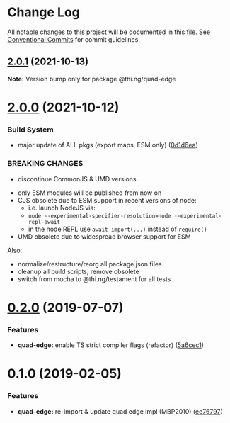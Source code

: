 # Change Log

All notable changes to this project will be documented in this file.
See [Conventional Commits](https://conventionalcommits.org) for commit guidelines.

## [2.0.1](https://github.com/thi-ng/umbrella/compare/@thi.ng/quad-edge@2.0.0...@thi.ng/quad-edge@2.0.1) (2021-10-13)

**Note:** Version bump only for package @thi.ng/quad-edge





# [2.0.0](https://github.com/thi-ng/umbrella/compare/@thi.ng/quad-edge@1.0.1...@thi.ng/quad-edge@2.0.0) (2021-10-12)


### Build System

* major update of ALL pkgs (export maps, ESM only) ([0d1d6ea](https://github.com/thi-ng/umbrella/commit/0d1d6ea9fab2a645d6c5f2bf2591459b939c09b6))


### BREAKING CHANGES

* discontinue CommonJS & UMD versions

- only ESM modules will be published from now on
- CJS obsolete due to ESM support in recent versions of node:
  - i.e. launch NodeJS via:
  - `node --experimental-specifier-resolution=node --experimental-repl-await`
  - in the node REPL use `await import(...)` instead of `require()`
- UMD obsolete due to widespread browser support for ESM

Also:
- normalize/restructure/reorg all package.json files
- cleanup all build scripts, remove obsolete
- switch from mocha to @thi.ng/testament for all tests






#  [0.2.0](https://github.com/thi-ng/umbrella/compare/@thi.ng/quad-edge@0.1.4...@thi.ng/quad-edge@0.2.0) (2019-07-07) 

###  Features 

- **quad-edge:** enable TS strict compiler flags (refactor) ([5a6cec1](https://github.com/thi-ng/umbrella/commit/5a6cec1)) 

#  0.1.0 (2019-02-05) 

###  Features 

- **quad-edge:** re-import & update quad edge impl (MBP2010) ([ee76797](https://github.com/thi-ng/umbrella/commit/ee76797))
